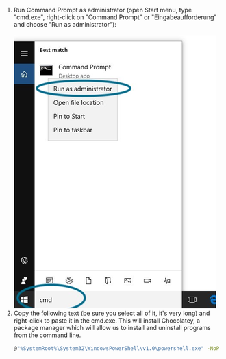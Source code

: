 1. Run Command Prompt as administrator (open Start menu, type "cmd.exe", right-click on "Command Prompt" or "Eingabeaufforderung" and choose "Run as administrator"):\
   \
   <img src="./windows-1-run-cmd-as-admin.jpg">
2. Copy the following text (be sure you select all of it, it's very long) and right-click to paste it in the cmd.exe. This will install Chocolatey, a package manager which will allow us to install and uninstall programs from the command line.
   ```sh
   @"%SystemRoot%\System32\WindowsPowerShell\v1.0\powershell.exe" -NoProfile -InputFormat None -ExecutionPolicy Bypass -Command "iex ((New-Object System.Net.WebClient).DownloadString('https://chocolatey.org/install.ps1'))" && SET "PATH=%PATH%;%ALLUSERSPROFILE%\chocolatey\bin"
   ```
